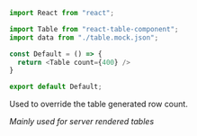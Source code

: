 ```js
import React from "react";

import Table from "react-table-component";
import data from "./table.mock.json";

const Default = () => {
  return <Table count={400} />
}

export default Default;
```

Used to override the table generated row count.

*Mainly used for server rendered tables*
